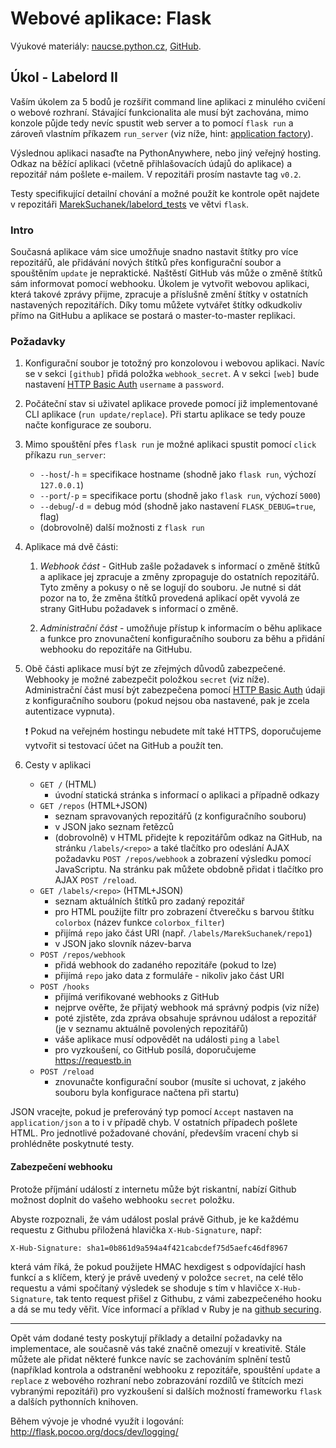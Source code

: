Webové aplikace: Flask
======================

Výukové materiály:
[naucse.python.cz](http://naucse.python.cz/2017/mipyt-zima/intro/flask/),
[GitHub](https://github.com/pyvec/naucse.python.cz/tree/master/lessons/intro/flask).

Úkol - Labelord II
------------------

Vaším úkolem za 5 bodů je rozšířit command line aplikaci z minulého
cvičení o webové rozhraní. Stávající funkcionalita ale musí být zachována,
mimo konzole půjde tedy nevíc spustit web server a to pomocí `flask run` a
zároveň vlastním příkazem `run_server` (viz níže, hint: [application factory](http://flask.pocoo.org/docs/0.12/patterns/appfactories/)).

Výslednou aplikaci nasaďte na PythonAnywhere, nebo jiný veřejný hosting.
Odkaz na běžící aplikaci (včetně přihlašovacích údajů do aplikace) a
repozitář nám pošlete e-mailem. V repozitáři prosím nastavte tag `v0.2`.

Testy specifikující detailní chování a možné použít ke kontrole opět
najdete v repozitáři [MarekSuchanek/labelord_tests](https://github.com/MarekSuchanek/labelord_tests)
ve větvi `flask`.

### Intro

Současná aplikace vám sice umožňuje snadno nastavit štítky pro více
repozitářů, ale přidávání nových štítků přes konfigurační soubor a spouštěním
`update` je nepraktické. Naštěstí GitHub vás může o změně štítků sám
informovat pomocí webhooku. Úkolem je vytvořit webovou aplikaci, která
takové zprávy přijme, zpracuje a příslušně změní štítky v ostatních
nastavených repozitářích. Díky tomu můžete vytvářet štítky odkudkoliv
přímo na GitHubu a aplikace se postará o master-to-master replikaci.

### Požadavky

1. Konfigurační soubor je totožný pro konzolovou i webovou aplikaci. Navíc
   se v sekci `[github]` přidá položka `webhook_secret`. A v sekci `[web]`
   bude nastavení [HTTP Basic Auth](https://en.wikipedia.org/wiki/Basic_access_authentication)
   `username` a `password`.

2. Počáteční stav si uživatel aplikace provede pomocí již implementované
   CLI aplikace (`run update/replace`). Při startu aplikace se tedy pouze
   načte konfigurace ze souboru.

3. Mimo spouštění přes `flask run` je možné aplikaci spustit pomocí
   `click` příkazu `run_server`:
   * `--host`/`-h` = specifikace hostname (shodně jako `flask run`, výchozí `127.0.0.1`)
   * `--port`/`-p` = specifikace portu (shodně jako `flask run`, výchozí `5000`)
   * `--debug`/`-d` = debug mód (shodně jako nastavení `FLASK_DEBUG=true`, flag)
   * (dobrovolně) další možnosti z `flask run`

4. Aplikace má dvě části:

   1. *Webhook část* - GitHub zašle požadavek s informací o změně štítků
      a aplikace jej zpracuje a změny zpropaguje do ostatních repozitářů.
      Tyto změny a pokusy o ně se logují do souboru. Je nutné si dát pozor
      na to, že změna štítků provedená aplikací opět vyvolá ze strany
      GitHubu požadavek s informací o změně.

   2. *Administrační část* - umožňuje přístup k informacím o běhu aplikace
      a funkce pro znovunačtení konfiguračního souboru za běhu a přidání
       webhooku do repozitáře na GitHubu.

5. Obě části aplikace musí být ze zřejmých důvodů zabezpečené. Webhooky
   je možné zabezpečit položkou `secret` (viz níže). Administrační část
   musí být zabezpečena pomocí [HTTP Basic Auth](https://en.wikipedia.org/wiki/Basic_access_authentication)
   údaji z konfiguračního souboru (pokud nejsou oba nastavené, pak je
   zcela autentizace vypnuta).

   :exclamation: Pokud na veřejném hostingu nebudete mít také HTTPS,
   doporučujeme vytvořit si testovací účet na GitHub a použít ten.

6. Cesty v aplikaci
    * `GET /` (HTML)
      - úvodní statická stránka s informací o aplikaci a případně odkazy
    * `GET /repos` (HTML+JSON)
      - seznam spravovaných repozitářů (z konfiguračního souboru)
      - v JSON jako seznam řetězců
      - (dobrovolně) v HTML přidejte k repozitářům odkaz na GitHub, na
        stránku `/labels/<repo>` a také tlačítko pro odeslání AJAX
        požadavku `POST /repos/webhook` a zobrazení výsledku pomocí
        JavaScriptu. Na stránku pak můžete obdobně přidat i tlačítko
        pro AJAX `POST /reload`.
    * `GET /labels/<repo>` (HTML+JSON)
      - seznam aktuálních štítků pro zadaný repozitář
      - pro HTML použijte filtr pro zobrazení čtverečku s barvou štítku
        `colorbox` (název funkce `colorbox_filter`)
      - přijímá `repo` jako část URI (např. `/labels/MarekSuchanek/repo1`)
      - v JSON jako slovník název-barva
    * `POST /repos/webhook`
      - přidá webhook do zadaného repozitáře (pokud to lze)
      - přijímá `repo` jako data z formuláře - nikoliv jako část URI
    * `POST /hooks`
      - přijímá verifikované webhooks z GitHub
      - nejprve ověřte, že přijatý webhook má správný podpis (viz níže)
      - poté zjistěte, zda zpráva obsahuje správnou událost a repozitář
        (je v seznamu aktuálně povolených repozitářů)
      - váše aplikace musí odpovědět na události `ping` a `label`
      - pro vyzkoušení, co GitHub posílá, doporučujeme https://requestb.in
    * `POST /reload`
      - znovunačte konfigurační soubor (musíte si uchovat, z jakého souboru
        byla konfigurace načtena při startu)

JSON vracejte, pokud je preferováný typ pomocí `Accept` nastaven na
`application/json` a to i v případě chyb. V ostatních případech pošlete
HTML. Pro jednotlivé požadované chování, především vracení chyb si
prohlédněte poskytnuté testy.

#### Zabezpečení webhooku

Protože příjmání událostí z internetu může být riskantní,
nabízí Github možnost doplnit do vašeho webhooku `secret` položku.

Abyste rozpoznali, že vám událost poslal právě Github, je ke každému
requestu z Githubu přiložená hlavička `X-Hub-Signature`, např:
```
X-Hub-Signature: sha1=0b861d9a594a4f421cabcdef75d5aefc46df8967
```
která vám říká, že pokud použijete HMAC hexdigest
s odpovídající hash funkcí a s klíčem, který je právě uvedený v položce `secret`,
na celé tělo requestu a vámi spočítaný výsledek se shoduje s tím v hlavičce
`X-Hub-Signature`, tak tento request přišel z Githubu, z vámi zabezpečeného hooku
a dá se mu tedy věřit.
Více informací a příklad v Ruby je na [github securing].

[webhook]: https://developer.github.com/webhooks/
[github securing]: https://developer.github.com/webhooks/securing/

------------------------------------------------------------------------

Opět vám dodané testy poskytují příklady a detailní požadavky na implementace,
ale současně vás také značně omezují v kreativitě. Stále můžete ale přidat
některé funkce navíc se zachováním splnění testů (například kontrola a
odstranění webhooku z repozitáře, spouštění `update` a `replace` z webového
rozhraní nebo zobrazování rozdílů ve štítcích mezi vybranými repozitáři)
pro vyzkoušení si dalších možností  frameworku `flask` a dalších pythonních
knihoven.

Během vývoje je vhodné využít i logování: http://flask.pocoo.org/docs/dev/logging/


